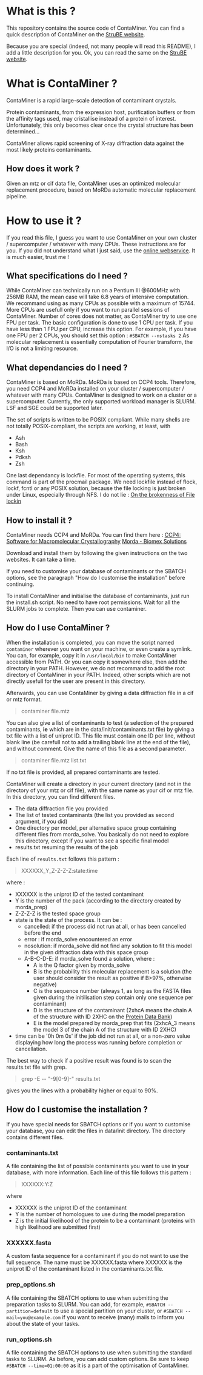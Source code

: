 # What is this ?

This repository contains the source code of ContaMiner. You can find a quick
description of ContaMiner on the [StruBE
website](https://strube.cbrc.kaust.edu.sa/contaminer).

Because you are special (indeed, not many people will read this README), I add a
little description for you. Ok, you can read the same on the [StruBE
website](https://strube.cbrc.kaust.edu.sa/contaminer).

# What is ContaMiner ?
ContaMiner is a rapid large-scale detection of contaminant crystals.

Protein contaminants, from the expression host, purification buffers or from the
affinity tags used, may cristallise instead of a protein of interest.
Unfortunately, this only becomes clear once the crystal structure has been
determined...

ContaMiner allows rapid screening of X-ray diffraction data against the most
likely proteins contaminants.

## How does it work ?
Given an mtz or cif data file, ContaMiner uses an optimized molecular
replacement procedure, based on MoRDa automatic molecular replacement pipeline.

# How to use it ?
If you read this file, I guess you want to use ContaMiner on your own
cluster / supercomputer / whatever with many CPUs. These instructions are for
you. If you did not understand what I just said, use the [online
webservice](https://strube.cbrc.kaust.edu.sa/contaminer). It is much easier,
trust me !

## What specifications do I need ?
While ContaMiner can technically run on a Pentium III @600MHz with 256MB RAM,
the mean case will take 6.8 years of intensive computation.
We recommand using as many CPUs as possible with a maximum of 15744. More CPUs
are usefull only if you want to run parallel sessions of ContaMiner.
Number of cores does not matter, as ContaMiner try to use one FPU per task. The
basic configuration is done to use 1 CPU per task. If you have less than 1 FPU
per CPU, increase this option. For example, if you have one FPU per 2 CPUs, you
should set this option :
`#SBATCH --nstasks 2`
As molecular replacement is essentially computation of Fourier transform, the
I/O is not a limiting resource.

## What dependancies do I need ?
ContaMiner is based on MoRDa. MoRDa is based on CCP4 tools. Therefore, you need
CCP4 and MoRDa installed on your cluster / supercomputer / whatever with many
CPUs. ContaMiner is designed to work on a cluster or a supercomputer. Currently,
the only supported workload manager is SLURM. LSF and SGE could be supported
later.

The set of scripts is written to be POSIX compliant. While many shells are
not totally POSIX-compliant, the scripts are working, at least, with
-   Ash
-   Bash
-   Ksh
-   Pdksh
-   Zsh

One last dependancy is lockfile. For most of the operating systems, this command
is part of the procmail package. We need lockfile instead of flock, lockf, fcntl
or any POSIX solution, because the file locking is just broken under Linux,
especially through NFS. I do not lie : [On the brokenness of File
lockin](http://0pointer.de/blog/projects/locking.html)

## How to install it ?
ContaMiner needs CCP4 and MoRDa. You can find them here :
[CCP4: Software for Macromolecular Crystallography](http://www.ccp4.ac.uk)
[Morda - Biomex Solutions](http://www.biomexsolutions.co.uk/morda/)

Download and install them by following the given instructions on the two
websites. It can take a time.

If you need to customise your database of contaminants or the SBATCH options,
see the paragraph "How do I customise the installation" before continuing.

To install ContaMiner and initialise the database of contaminants, just run the
install.sh script. No need to have root permissions. Wait for all the SLURM jobs
to complete. Then you can use contaminer.

## How do I use ContaMiner ?
When the installation is completed, you can move the script named `contaminer`
wherever you want on your machine, or even create a symlink. You can, for
example, copy it in
`/usr/local/bin` to make ContaMiner accessible from PATH. Or you can copy it
somewhere else, then add the directory in your PATH.
However, we do not recommand to add the root directory of ContaMiner in your
PATH. Indeed, other scripts which are not directly usefull for the user are
present in this directory.

Afterwards, you can use ContaMiner by giving a data diffraction file in a cif or
mtz format.
> contaminer file.mtz

You can also give a list of contaminants to test (a selection of the
prepared contaminants, __ie__ which are in the data/init/contaminants.txt file)
by giving a txt file with a list of uniprot ID. This file must contain one ID
per line, without blank line (be carefull not to add a trailing blank line at
the end of the file), and without comment. Give the name of this file as a
second parameter.
> contaminer file.mtz list.txt

If no txt file is provided, all prepared contaminants are tested.

ContaMiner will create a directory in your current directory (and not in the
directory of your mtz or cif file), with the same name as your cif
or mtz file. In this directory, you can find different files.

- The data diffraction file you provided
- The list of tested contaminants (the list you provided as second argument, if
  you did)
- One directory per model, per alternative space group containing different
  files from morda\_solve. You basically do not need to explore this directory,
  except if you want to see a specific final model
- results.txt resuming the results of the job

Each line of `results.txt` follows this pattern :
> XXXXXX\_Y\_Z-Z-Z-Z:state:time

where :
- XXXXXX is the uniprot ID of the tested contaminant
- Y is the number of the pack (according to the directory created by
  morda\_prep)
- Z-Z-Z-Z is the tested space group
- state is the state of the process. It can be :
  - cancelled: if the process did not run at all, or has been cancelled before
    the end
  - error : if morda\_solve encountered an error
  - nosolution: if morda\_solve did not find any solution to fit this model in
    the given diffraction data with this space group
  - A-B-C-D-E: if morda\_solve found a solution, where :
    - A is the Q factor given by morda\_solve
    - B is the probability this molecular replacement is a solution (the user
      should consider the result as positive if B>97%, otherwise negative)
    - C is the sequence number (always 1, as long as the FASTA files given
      during the initilisation step contain only one sequence per contaminant)
    - D is the structure of the contaminant (2xhcA means the chain A of the
      structure with ID 2XHC on the [Protein Data
      Bank](http://www.rcsb.org/pdb/home/home.do))
    - E is the model prepared by morda\_prep that fits (2xhcA\_3 means the
      model 3 of the chain A of the structure with ID 2XHC)
- time can be '0h 0m 0s' if the job did not run at all, or a non-zero value
  displaying how long the process was running before completion or cancellation.

The best way to check if a positive result was found is to scan the results.txt
file with grep.
> grep -E -- "-9[0-9]-" results.txt

gives you the lines with a probability higher or equal to 90%.

## How do I customise the installation ?
If you have special needs for SBATCH options or if you want
to customise your database, you can edit the files in data/init directory.
The directory contains different files.

### contaminants.txt
A file containing the list of possible contaminants you want to use in your
database, with more information. Each line of this file follows this pattern :
> XXXXXX:Y:Z

where 
- XXXXXX is the uniprot ID of the contaminant
- Y is the number of homologues to use during the model preparation
- Z is the initial likelihood of the protein to be a contaminant
(proteins with high likelihood are submitted first)

### XXXXXX.fasta
A custom fasta sequence for a contaminant if you do not want to use the full
sequence. The name must be XXXXXX.fasta where XXXXXX is the uniprot ID of the
contaminant listed in the contaminants.txt file.

### prep\_options.sh
A file containing the SBATCH options to use when submitting the preparation
tasks to SLURM. You can add, for example,
`#SBATCH --partition=default`
to use a special partition on your cluster, or 
`#SBATCH --mail=you@example.com`
if you want to receive (many) mails to inform you about the state of your
tasks.

### run\_options.sh
A file containing the SBATCH options to use when submitting the standard tasks
to SLURM. As before, you can add custom options.
Be sure to keep
`#SBATCH --time=01:00:00`
as it is a part of the optimisation of ContaMiner.
